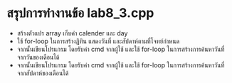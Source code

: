 # สรุปการทำงานข้อ lab8_3.cpp
- สร้างตัวแปร array เก็บค่า calender และ day 
- ใช้ for-loop ในการสร้างฏิทิน แสดงวันที่ และสัปดาห์ตามที่โจทย์กำหนด
- จากนั้นเขียนโปรแกรม โดยรับค่า cmd จากผู้ใช้ และใช้ for-loop ในการสร้างการค้นหาวันที่ จากวันของเดือนได้
- จากนั้นเขียนโปรแกรม โดยรับค่า cmd จากผู้ใช้ และใช้ for-loop ในการสร้างการค้นหาวันที่ จากสัปดาห์ของเดือนได้
